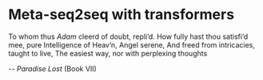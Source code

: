 # Meta-seq2seq with transformers

  To whom thus *Adam* cleerd of doubt, repli’d.
  How fully hast thou satisfi’d mee, pure
  Intelligence of Heav’n, Angel serene,
  And freed from intricacies, taught to live,
  The easiest way, nor with perplexing thoughts

  -- *Paradise Lost* (Book VII)
